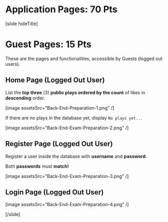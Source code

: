 # Application Pages: 70 Pts

[slide hideTitle]
# Guest Pages: 15 Pts

These are the pages and functionalities, accessible by Guests (logged out users).

## Home Page (Logged Out User)

List the **top three** (3) **public plays ordered by the count** of likes in **descending** order.

[image assetsSrc="Back-End-Preparation-1.png" /]

If there are no plays in the database yet, display `No plays yet...`

[image assetsSrc="Back-End-Exam-Preparation-2.png" /]

## Register Page (Logged Out User)

Register a user inside the database with **username** and **password**. 

Both **passwords** must **match!**

[image assetsSrc="Back-End-Exam-Preparation-3.png" /]


## Login Page (Logged Out User)

[image assetsSrc="Back-End-Exam-Preparation-4.png" /]

[/slide]
